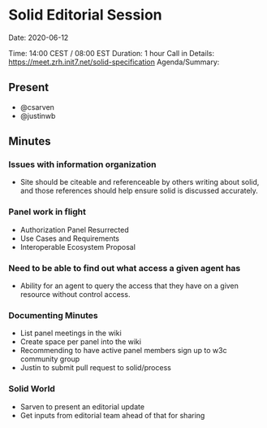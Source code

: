 # Solid Editorial Session

Date: 2020-06-12

Time: 14:00 CEST / 08:00 EST
Duration: 1 hour
Call in Details: https://meet.zrh.init7.net/solid-specification
Agenda/Summary:

## Present

* @csarven
* @justinwb

## Minutes

### Issues with information organization
* Site should be citeable and referenceable by others writing about solid, and those references should help ensure solid is discussed accurately.

### Panel work in flight
* Authorization Panel Resurrected
* Use Cases and Requirements
* Interoperable Ecosystem Proposal

### Need to be able to find out what access a given agent has
* Ability for an agent to query the access that they have on a given resource without control access.

### Documenting Minutes
* List panel meetings in the wiki
* Create space per panel into the wiki
* Recommending to have active panel members sign up to w3c community group
* Justin to submit pull request to solid/process

### Solid World
* Sarven to present an editorial update
* Get inputs from editorial team ahead of that for sharing